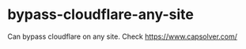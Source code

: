 # bypass-cloudflare-any-site
Can bypass cloudflare on any site. Check https://www.capsolver.com/ 











                                                                                                                                